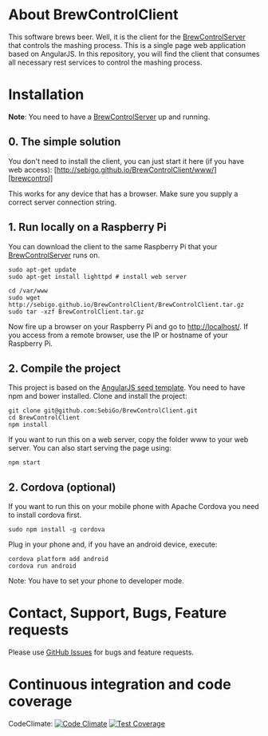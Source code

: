 # About BrewControlClient

This software brews beer. Well, it is the client for the [BrewControlServer][BrewControlServer] that controls the mashing process.
This is a single page web application based on AngularJS. In this repository, you will find the client that consumes all necessary rest services to control the mashing process.

# Installation

**Note**: You need to have a [BrewControlServer][BrewControlServer] up and running.

## 0. The simple solution
You don't need to install the client, you can just start it here (if you have web access):
[http://sebigo.github.io/BrewControlClient/www/][brewcontrol]

This works for any device that has a browser. Make sure you supply a correct server connection string.

## 1. Run locally on a Raspberry Pi
You can download the client to the same Raspberry Pi that your [BrewControlServer][BrewControlServer] runs on. 
```
sudo apt-get update
sudo apt-get install lighttpd # install web server

cd /var/www
sudo wget http://sebigo.github.io/BrewControlClient/BrewControlClient.tar.gz
sudo tar -xzf BrewControlClient.tar.gz 
```
Now fire up a browser on your Raspberry Pi and go to [http://localhost/][localurl]. If you access from a remote browser, use the IP or hostname of your Raspberry Pi.

## 2. Compile the project
This project is based on the [AngularJS seed template][angular-seed]. You need to have npm and bower installed. 
Clone and install the project:
```
git clone git@github.com:SebiGo/BrewControlClient.git
cd BrewControlClient
npm install
```
If you want to run this on a web server, copy the folder www to your web server. You can also start serving the page using: 
```
npm start
```

## 2. Cordova (optional)
If you want to run this on your mobile phone with Apache Cordova you need to install cordova first.
```
sudo npm install -g cordova
```

Plug in your phone and, if you have an android device, execute: 
```
cordova platform add android
cordova run android
```

Note: You have to set your phone to developer mode.

# Contact, Support, Bugs, Feature requests
Please use [GitHub Issues][issues] for bugs and feature requests.

[issues]: https://github.com/SebiGo/BrewControlClient/issues
[angular-seed]: https://github.com/angular/angular-seed
[brewcontrol]: http://sebigo.github.io/BrewControlClient/www/
[BrewControlServer]: https://github.com/SebiGo/BrewControlServer
[localurl]: http://localhost/

# Continuous integration and code coverage 
CodeClimate: [![Code Climate](https://codeclimate.com/github/SebiGo/BrewControlClient/badges/gpa.svg)](https://codeclimate.com/github/SebiGo/BrewControlClient) [![Test Coverage](https://codeclimate.com/github/SebiGo/BrewControlClient/badges/coverage.svg)](https://codeclimate.com/github/SebiGo/BrewControlClient/coverage)
